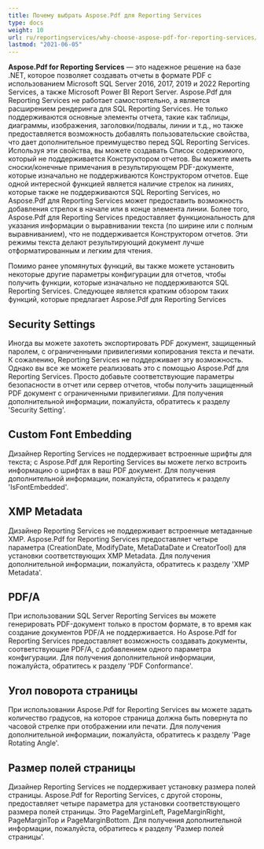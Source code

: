 ```yaml
---
title: Почему выбрать Aspose.Pdf для Reporting Services
type: docs
weight: 10
url: ru/reportingservices/why-choose-aspose-pdf-for-reporting-services/
lastmod: "2021-06-05"
---
```


**Aspose.Pdf for Reporting Services** — это надежное решение на базе .NET, которое позволяет создавать отчеты в формате PDF с использованием Microsoft SQL Server 2016, 2017, 2019 и 2022 Reporting Services, а также Microsoft Power BI Report Server. Aspose.Pdf для Reporting Services не работает самостоятельно, а является расширением рендеринга для SQL Reporting Services. Не только поддерживаются основные элементы отчета, такие как таблицы, диаграммы, изображения, заголовки/подвалы, линии и т.д., но также предоставляется возможность добавлять пользовательские свойства, что дает дополнительное преимущество перед SQL Reporting Services. Используя эти свойства, вы можете создавать Список содержимого, который не поддерживается Конструктором отчетов. Вы можете иметь сноски/конечные примечания в результирующем PDF-документе, которые изначально не поддерживаются Конструктором отчетов. Еще одной интересной функцией является наличие стрелок на линиях, которые также не поддерживаются SQL Reporting Services, но Aspose.Pdf для Reporting Services может предоставить возможность добавления стрелок в начале или в конце элемента линии. Более того, Aspose.Pdf для Reporting Services предоставляет функциональность для указания информации о выравнивании текста (по ширине или с полным выравниванием), что не поддерживается Конструктором отчетов. Эти режимы текста делают результирующий документ лучше отформатированным и легким для чтения.

Помимо ранее упомянутых функций, вы также можете установить некоторые другие параметры конфигурации для отчетов, чтобы получить функции, которые изначально не поддерживаются SQL Reporting Services. Следующее является кратким обзором таких функций, которые предлагает Aspose.Pdf для Reporting Services

## Security Settings

Иногда вы можете захотеть экспортировать PDF документ, защищенный паролем, с ограниченными привилегиями копирования текста и печати. К сожалению, Reporting Services не поддерживает эту возможность. Однако вы все же можете реализовать это с помощью Aspose.Pdf для Reporting Services. Просто добавьте соответствующие параметры безопасности в отчет или сервер отчетов, чтобы получить защищенный PDF документ с ограниченными привилегиями. Для получения дополнительной информации, пожалуйста, обратитесь к разделу 'Security Setting'.

## Custom Font Embedding

Дизайнер Reporting Services не поддерживает встроенные шрифты для текста; с Aspose.Pdf для Reporting Services вы можете легко встроить информацию о шрифтах в ваш PDF документ. Для получения дополнительной информации, пожалуйста, обратитесь к разделу 'IsFontEmbedded'.

## XMP Metadata

Дизайнер Reporting Services не поддерживает встроенные метаданные XMP. Aspose.Pdf for Reporting Services предоставляет четыре параметра (CreationDate, ModifyDate, MetaDataDate и CreatorTool) для установки соответствующих XMP Metadata. Для получения дополнительной информации, пожалуйста, обратитесь к разделу 'XMP Metadata'.

## PDF/A

При использовании SQL Server Reporting Services вы можете генерировать PDF-документ только в простом формате, в то время как создание документов PDF/A не поддерживается. Но Aspose.Pdf for Reporting Services предоставляет возможность создавать документы, соответствующие PDF/A, с добавлением одного параметра конфигурации. Для получения дополнительной информации, пожалуйста, обратитесь к разделу 'PDF Conformance'.

## Угол поворота страницы

При использовании Aspose.Pdf for Reporting Services вы можете задать количество градусов, на которое страница должна быть повернута по часовой стрелке при отображении или печати. Для получения дополнительной информации, пожалуйста, обратитесь к разделу 'Page Rotating Angle'.

## Размер полей страницы

Дизайнер Reporting Services не поддерживает установку размера полей страницы. Aspose.Pdf for Reporting Services, с другой стороны, предоставляет четыре параметра для установки соответствующего размера полей страницы. Это PageMarginLeft, PageMarginRight, PageMarginTop и PageMarginBottom. Для получения дополнительной информации, пожалуйста, обратитесь к разделу 'Размер полей страницы'.